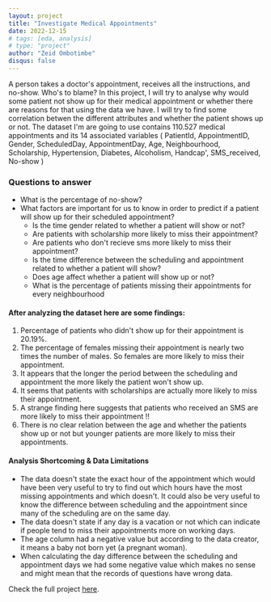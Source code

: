 ```yaml
---
layout: project
title: "Investigate Medical Appointments"
date: 2022-12-15
# tags: [eda, analysis]
# type: "project"
author: "Zeid Ombotimbe"
disqus: false
---
```


A person takes a doctor's appointment, receives all the instructions, and no-show. Who's to blame?
In this project, I will try to analyse why would some patient not show up for their medical appointment or whether there are reasons for that using the data we have. I will try to find some correlation betwen the different attributes and whether the patient shows up or not. The dataset I'm are going to use contains 110.527 medical appointments and its 14 associated variables ( PatientId, AppointmentID, Gender, ScheduledDay, AppointmentDay, Age, Neighbourhood, Scholarship, Hypertension, Diabetes, Alcoholism, Handcap', SMS_received, No-show )

### Questions to answer

*   What is the percentage of no-show?
*   What factors are important for us to know in order to predict if a patient will show up for their scheduled appointment?
    *   Is the time gender related to whether a patient will show or not?
    *   Are patients with scholarship more likely to miss their appointment?
    *   Are patients who don't recieve sms more likely to miss their appointment?
    *   Is the time difference between the scheduling and appointment related to whether a patient will show?
    *   Does age affect whether a patient will show up or not?
    *   What is the percentage of patients missing their appointments for every neighbourhood

#### After analyzing the dataset here are some findings:

1.  Percentage of patients who didn't show up for their appointment is 20.19%.
2.  The percentage of females missing their appointment is nearly two times the number of males. So females are more likely to miss their appointment.
3.  It appears that the longer the period between the scheduling and appointment the more likely the patient won't show up.
4.  It seems that patients with scholarships are actually more likely to miss their appointment.
5.  A strange finding here suggests that patients who received an SMS are more likely to miss their appointment !!
6.  There is no clear relation between the age and whether the patients show up or not but younger patients are more likely to miss their appointments.

#### Analysis Shortcoming & Data Limitations

*   The data doesn't state the exact hour of the appointment which would have been very useful to try to find out which hours have the most missing appointments and which doesn't. It could also be very useful to know the difference between scheduling and the appointment since many of the scheduling are on the same day.
*   The data doesn't state if any day is a vacation or not which can indicate if people tend to miss their appointments more on working days.
*   The age column had a negative value but according to the data creator, it means a baby not born yet (a pregnant woman).
*   When calculating the day difference between the scheduling and appointment days we had some negative value which makes no sense and might mean that the records of questions have wrong data.

Check the full project [here](https://nbviewer.org/github/zeidombo/investigate-medical-appointment/blob/master/investigate_medical_appointment.ipynb).